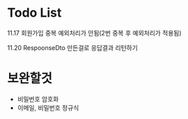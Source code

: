 # Todo List


11.17 회원가입 중복 예외처리가 안됨(2번 중복 후 예외처리가 적용됨)

11.20 RespoonseDto 만든걸로 응답결과 리턴하기






# 보완할것
- 비밀번호 암호화
- 이메일, 비밀번호 정규식